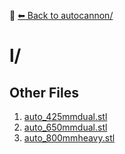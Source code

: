 📁 [⬅ Back to autocannon/](../README.md)

# l/


## Other Files
1. [auto_425mmdual.stl](./auto_425mmdual.stl)
2. [auto_650mmdual.stl](./auto_650mmdual.stl)
3. [auto_800mmheavy.stl](./auto_800mmheavy.stl)